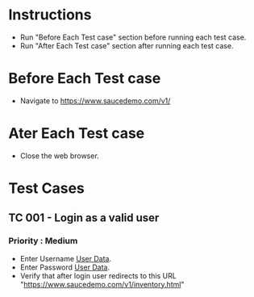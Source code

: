 # Instructions

- Run "Before Each Test case" section before running each test case.
- Run "After Each Test case" section after running each test case.

# Before Each Test case

- Navigate to https://www.saucedemo.com/v1/

# Ater Each Test case

- Close the web browser.

# Test Cases

## TC 001 - Login as a valid user

### Priority : Medium

- Enter Username [User Data](/TestData/UserData.md).
- Enter Password [User Data](/TestData/UserData.md).
- Verify that after login user redirects to this URL "https://www.saucedemo.com/v1/inventory.html"
